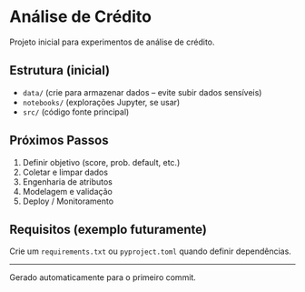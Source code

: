 # Análise de Crédito

Projeto inicial para experimentos de análise de crédito.

## Estrutura (inicial)
- `data/` (crie para armazenar dados – evite subir dados sensíveis)
- `notebooks/` (explorações Jupyter, se usar)
- `src/` (código fonte principal)

## Próximos Passos
1. Definir objetivo (score, prob. default, etc.)
2. Coletar e limpar dados
3. Engenharia de atributos
4. Modelagem e validação
5. Deploy / Monitoramento

## Requisitos (exemplo futuramente)
Crie um `requirements.txt` ou `pyproject.toml` quando definir dependências.

---
Gerado automaticamente para o primeiro commit.
